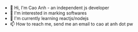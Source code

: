 - 👋 Hi, I'm Cao Anh - an independent js developer
- 👀 I'm interested in marking softwares
- 🌱 I'm currently learning reactjs/nodejs
- 📫 How to reach me, send me an email to cao at anh dot pw

<!---
chasoft/chasoft is a ✨ special ✨ repository because its `README.md` (this file) appears on your GitHub profile.
You can click the Preview link to take a look at your changes.
--->
